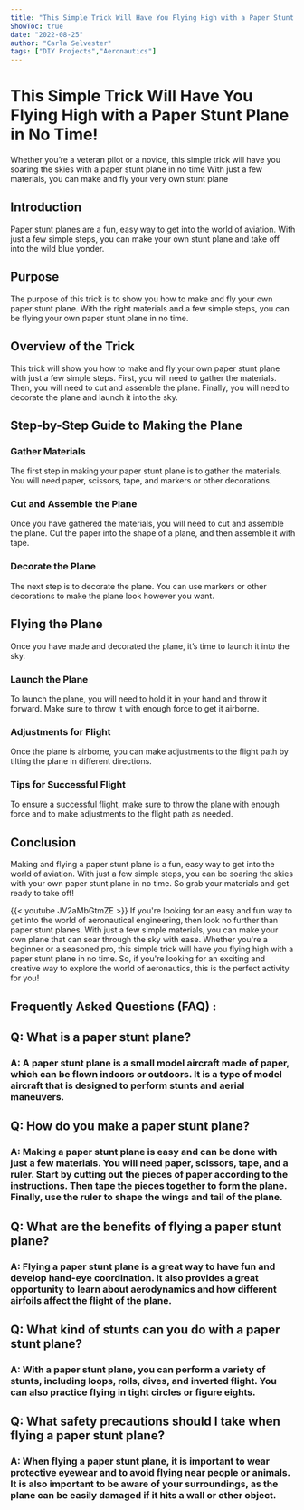 ```yaml
---
title: "This Simple Trick Will Have You Flying High with a Paper Stunt Plane in No Time!"
ShowToc: true 
date: "2022-08-25"
author: "Carla Selvester" 
tags: ["DIY Projects","Aeronautics"]
---
```

# This Simple Trick Will Have You Flying High with a Paper Stunt Plane in No Time!

Whether you’re a veteran pilot or a novice, this simple trick will have you soaring the skies with a paper stunt plane in no time With just a few materials, you can make and fly your very own stunt plane 

## Introduction 

Paper stunt planes are a fun, easy way to get into the world of aviation. With just a few simple steps, you can make your own stunt plane and take off into the wild blue yonder. 

## Purpose

The purpose of this trick is to show you how to make and fly your own paper stunt plane. With the right materials and a few simple steps, you can be flying your own paper stunt plane in no time. 

## Overview of the Trick

This trick will show you how to make and fly your own paper stunt plane with just a few simple steps. First, you will need to gather the materials. Then, you will need to cut and assemble the plane. Finally, you will need to decorate the plane and launch it into the sky. 

## Step-by-Step Guide to Making the Plane

### Gather Materials 

The first step in making your paper stunt plane is to gather the materials. You will need paper, scissors, tape, and markers or other decorations. 

### Cut and Assemble the Plane

Once you have gathered the materials, you will need to cut and assemble the plane. Cut the paper into the shape of a plane, and then assemble it with tape. 

### Decorate the Plane

The next step is to decorate the plane. You can use markers or other decorations to make the plane look however you want. 

## Flying the Plane

Once you have made and decorated the plane, it’s time to launch it into the sky. 

### Launch the Plane

To launch the plane, you will need to hold it in your hand and throw it forward. Make sure to throw it with enough force to get it airborne. 

### Adjustments for Flight

Once the plane is airborne, you can make adjustments to the flight path by tilting the plane in different directions. 

### Tips for Successful Flight

To ensure a successful flight, make sure to throw the plane with enough force and to make adjustments to the flight path as needed. 

## Conclusion 

Making and flying a paper stunt plane is a fun, easy way to get into the world of aviation. With just a few simple steps, you can be soaring the skies with your own paper stunt plane in no time. So grab your materials and get ready to take off!

{{< youtube JV2aMbGtmZE >}} 
If you're looking for an easy and fun way to get into the world of aeronautical engineering, then look no further than paper stunt planes. With just a few simple materials, you can make your own plane that can soar through the sky with ease. Whether you're a beginner or a seasoned pro, this simple trick will have you flying high with a paper stunt plane in no time. So, if you're looking for an exciting and creative way to explore the world of aeronautics, this is the perfect activity for you!

## Frequently Asked Questions (FAQ) :
<h2>Q: What is a paper stunt plane?</h2>

<h3>A: A paper stunt plane is a small model aircraft made of paper, which can be flown indoors or outdoors. It is a type of model aircraft that is designed to perform stunts and aerial maneuvers. </h3>

<h2>Q: How do you make a paper stunt plane?</h2>

<h3>A: Making a paper stunt plane is easy and can be done with just a few materials. You will need paper, scissors, tape, and a ruler. Start by cutting out the pieces of paper according to the instructions. Then tape the pieces together to form the plane. Finally, use the ruler to shape the wings and tail of the plane. </h3>

<h2>Q: What are the benefits of flying a paper stunt plane?</h2>

<h3>A: Flying a paper stunt plane is a great way to have fun and develop hand-eye coordination. It also provides a great opportunity to learn about aerodynamics and how different airfoils affect the flight of the plane. </h3>

<h2>Q: What kind of stunts can you do with a paper stunt plane?</h2>

<h3>A: With a paper stunt plane, you can perform a variety of stunts, including loops, rolls, dives, and inverted flight. You can also practice flying in tight circles or figure eights. </h3>

<h2>Q: What safety precautions should I take when flying a paper stunt plane?</h2>

<h3>A: When flying a paper stunt plane, it is important to wear protective eyewear and to avoid flying near people or animals. It is also important to be aware of your surroundings, as the plane can be easily damaged if it hits a wall or other object. </h3>



